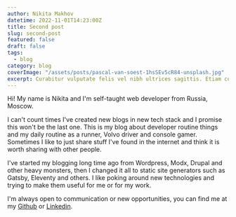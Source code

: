 ```yaml
---
author: Nikita Makhov
datetime: 2022-11-01T14:23:00Z
title: Second post
slug: second-post
featured: false
draft: false
tags:
  - blog
category: blog
coverImage: "/assets/posts/pascal-van-soest-1hsSEv5cR84-unsplash.jpg"
excerpt: Curabitur vulputate felis vel nibh ultrices sagittis. Etiam consectetur enim enim. Duis volutpat aliquam mi. Vivamus lectus sem, ultrices et euismod vitae, malesuada vitae magna. Curabitur euismod pretium eros et lobortis.
---
```


Hi! My name is Nikita and I'm self-taught web developer from Russia, Moscow.

I can't count times I've created new blogs in new tech stack and I promise this won't be the last one. This is my blog about developer routine things and my daily routine as a runner, Volvo driver and console gamer. Sometimes I like to just share stuff I've found in the internet and think it is worth sharing with other people.

I've started my blogging long time ago from Wordpress, Modx, Drupal and other heavy monsters, then I changed it all to static site generators such as Gatsby, Eleventy and others. I like poking around new technologies and trying to make them useful for me or for my work.

I'm always open to communication or new opportunities, you can find me at my [Github](https://github.com/Defite) or [Linkedin](https://www.linkedin.com/in/nikitamakhov/).
